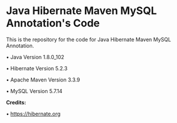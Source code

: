Java Hibernate Maven MySQL Annotation's Code
============================================

This is the repository for the code for Java Hibernate Maven MySQL Annotation. 

• Java Version 1.8.0_102

• Hibernate Version 5.2.3

• Apache Maven Version 3.3.9

• MySQL Version 5.7.14

**Credits:**

• https://hibernate.org
